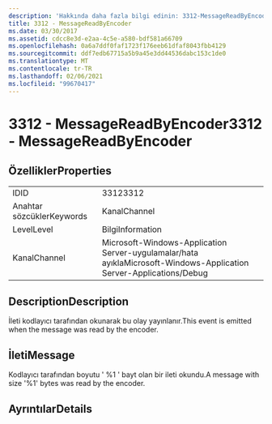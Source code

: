 ```yaml
---
description: 'Hakkında daha fazla bilgi edinin: 3312-MessageReadByEncoder'
title: 3312 - MessageReadByEncoder
ms.date: 03/30/2017
ms.assetid: cdcc8e3d-e2aa-4c5e-a580-bdf581a66709
ms.openlocfilehash: 0a6a7ddf0faf1723f176eeb61dfaf8043fbb4129
ms.sourcegitcommit: ddf7edb67715a5b9a45e3dd44536dabc153c1de0
ms.translationtype: MT
ms.contentlocale: tr-TR
ms.lasthandoff: 02/06/2021
ms.locfileid: "99670417"
---
```

# <a name="3312---messagereadbyencoder"></a><span data-ttu-id="826c9-103">3312 - MessageReadByEncoder</span><span class="sxs-lookup"><span data-stu-id="826c9-103">3312 - MessageReadByEncoder</span></span>

## <a name="properties"></a><span data-ttu-id="826c9-104">Özellikler</span><span class="sxs-lookup"><span data-stu-id="826c9-104">Properties</span></span>  
  
|||  
|-|-|  
|<span data-ttu-id="826c9-105">ID</span><span class="sxs-lookup"><span data-stu-id="826c9-105">ID</span></span>|<span data-ttu-id="826c9-106">3312</span><span class="sxs-lookup"><span data-stu-id="826c9-106">3312</span></span>|  
|<span data-ttu-id="826c9-107">Anahtar sözcükler</span><span class="sxs-lookup"><span data-stu-id="826c9-107">Keywords</span></span>|<span data-ttu-id="826c9-108">Kanal</span><span class="sxs-lookup"><span data-stu-id="826c9-108">Channel</span></span>|  
|<span data-ttu-id="826c9-109">Level</span><span class="sxs-lookup"><span data-stu-id="826c9-109">Level</span></span>|<span data-ttu-id="826c9-110">Bilgi</span><span class="sxs-lookup"><span data-stu-id="826c9-110">Information</span></span>|  
|<span data-ttu-id="826c9-111">Kanal</span><span class="sxs-lookup"><span data-stu-id="826c9-111">Channel</span></span>|<span data-ttu-id="826c9-112">Microsoft-Windows-Application Server-uygulamalar/hata ayıkla</span><span class="sxs-lookup"><span data-stu-id="826c9-112">Microsoft-Windows-Application Server-Applications/Debug</span></span>|  
  
## <a name="description"></a><span data-ttu-id="826c9-113">Description</span><span class="sxs-lookup"><span data-stu-id="826c9-113">Description</span></span>  

 <span data-ttu-id="826c9-114">İleti kodlayıcı tarafından okunarak bu olay yayınlanır.</span><span class="sxs-lookup"><span data-stu-id="826c9-114">This event is emitted when the message was read by the encoder.</span></span>  
  
## <a name="message"></a><span data-ttu-id="826c9-115">İleti</span><span class="sxs-lookup"><span data-stu-id="826c9-115">Message</span></span>  

 <span data-ttu-id="826c9-116">Kodlayıcı tarafından boyutu ' %1 ' bayt olan bir ileti okundu.</span><span class="sxs-lookup"><span data-stu-id="826c9-116">A message with size '%1' bytes was read by the encoder.</span></span>  
  
## <a name="details"></a><span data-ttu-id="826c9-117">Ayrıntılar</span><span class="sxs-lookup"><span data-stu-id="826c9-117">Details</span></span>
